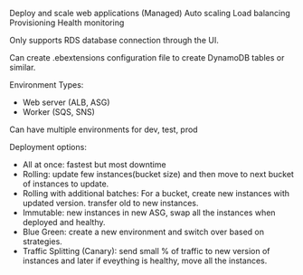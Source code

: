 Deploy and scale web applications (Managed)
Auto scaling
Load balancing
Provisioning
Health monitoring


Only supports RDS database connection through the UI.

Can create .ebextensions configuration file to create DynamoDB tables or similar.


Environment Types:
- Web server (ALB, ASG)
- Worker (SQS, SNS)

Can have multiple environments for dev, test, prod

Deployment options:
- All at once: fastest but most downtime
- Rolling: update few instances(bucket size) and then move to next bucket of instances to update.
- Rolling with additional batches: For a bucket, create new instances with updated version. transfer old to new instances.
- Immutable: new instances in new ASG, swap all the instances when deployed and healthy.
- Blue Green: create a new environment and switch over based on strategies.
- Traffic Splitting (Canary): send small % of traffic to new version of instances and later if eveything is healthy, move all the instances.